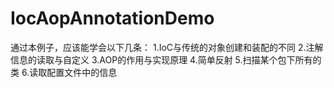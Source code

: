 # IocAopAnnotationDemo

通过本例子，应该能学会以下几条：
1.IoC与传统的对象创建和装配的不同
2.注解信息的读取与自定义
3.AOP的作用与实现原理
4.简单反射
5.扫描某个包下所有的类
6.读取配置文件中的信息

